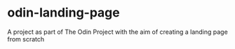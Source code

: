 # odin-landing-page
A project as part of The Odin Project with the aim of creating a landing page from scratch
